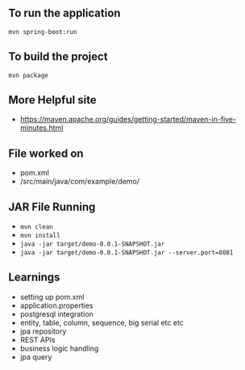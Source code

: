 ## To run the application
`mvn spring-boot:run`

## To build the project
`mvn package`

## More Helpful site
- https://maven.apache.org/guides/getting-started/maven-in-five-minutes.html

## File worked on
- pom.xml
- /src/main/java/com/example/demo/

## JAR File Running
- `mvn clean`
- `mvn install`
- `java -jar target/demo-0.0.1-SNAPSHOT.jar`
- `java -jar target/demo-0.0.1-SNAPSHOT.jar --server.port=8081`

## Learnings
- setting up pom.xml
- application.properties
- postgresql integration
- entity, table, column, sequence, big serial etc etc
- jpa repository
- REST APIs
- business logic handling
- jpa query